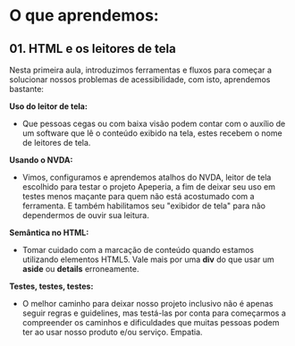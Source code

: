 # O que aprendemos:

## 01. HTML e os leitores de tela

Nesta primeira aula, introduzimos ferramentas e fluxos para começar a solucionar nossos problemas de acessibilidade, com isto, aprendemos bastante:

**Uso do leitor de tela:**

- Que pessoas cegas ou com baixa visão podem contar com o auxílio de um software que lê o conteúdo exibido na tela, estes recebem o nome de leitores de tela.

**Usando o NVDA:**

- Vimos, configuramos e aprendemos atalhos do NVDA, leitor de tela escolhido para testar o projeto Apeperia, a fim de deixar seu uso em testes menos maçante para quem não está acostumado com a ferramenta. E também habilitamos seu "exibidor de tela" para não dependermos de ouvir sua leitura.

**Semântica no HTML:**

- Tomar cuidado com a marcação de conteúdo quando estamos utilizando elementos HTML5. Vale mais por uma **div** do que usar um **aside** ou **details** erroneamente.

**Testes, testes, testes:**

- O melhor caminho para deixar nosso projeto inclusivo não é apenas seguir regras e guidelines, mas testá-las por conta para começarmos a compreender os caminhos e dificuldades que muitas pessoas podem ter ao usar nosso produto e/ou serviço. Empatia.